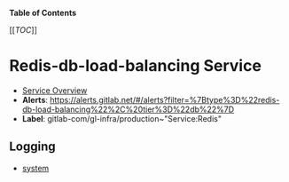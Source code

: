 <!-- MARKER: do not edit this section directly. Edit services/service-catalog.yml then run scripts/generate-docs -->

**Table of Contents**

[[_TOC_]]

# Redis-db-load-balancing Service

* [Service Overview](https://dashboards.gitlab.net/d/redis-db-load-balancing-main/redis-db-load-balancing-overview)
* **Alerts**: <https://alerts.gitlab.net/#/alerts?filter=%7Btype%3D%22redis-db-load-balancing%22%2C%20tier%3D%22db%22%7D>
* **Label**: gitlab-com/gl-infra/production~"Service:Redis"

## Logging

* [system](https://log.gprd.gitlab.net/goto/e6a0f170-a8ce-11ed-85ed-e7557b0a598c)

<!-- END_MARKER -->

<!-- ## Summary -->

<!-- ## Architecture -->

<!-- ## Performance -->

<!-- ## Scalability -->

<!-- ## Availability -->

<!-- ## Durability -->

<!-- ## Security/Compliance -->

<!-- ## Monitoring/Alerting -->

<!-- ## Links to further Documentation -->
